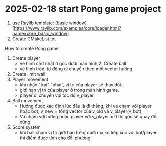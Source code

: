 # 2025-02-18 start Pong game project
1. use Raylib template: (basic window)[https://www.raylib.com/examples/core/loader.html?name=core_basic_window]
2. Create CMakeList.txt

How to create Pong game
1. Create player
    - vẽ hình chữ nhật ở góc dưới màn hình,2. Create ball
    - vẽ hình tròn. tự động di chuyển theo một vector hướng.
3. Create limit wall
4. Player movement 
    - khi nhấn "trái" "phải", vị trí của player sẽ thay đổi. 
    - giới hạn vị trí của player ở trong màn hình game. 
    - player di chuyển với tốc độ v_player.
5. Ball movement
    - Hướng được xác định lúc đầu là đi thẳng, khi va chạm với player hoặc bot, v_new = tổng vector của v_old và v_player(v_bot)
    - Va chạm với tường hoặc player với v_player = 0 thì góc sẽ quay đối xứng.
6. Score system
    - khi ball chạm vị trí giới hạn trên/ dưới mà ko tiếp xúc với bot/player thì điểm được tính cho đối phương.


